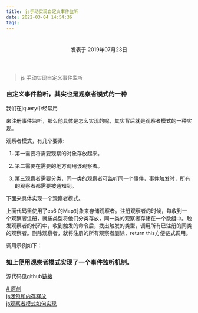 ```yaml
---
title: js手动实现自定义事件监听
date: 2022-03-04 14:54:36
tags:
---
```

<div class="post-block"><link itemprop="mainEntityOfPage" href="http://cmszlx.win/2019/07/23/js手动实现自定义事件监听/"><span hidden="" itemprop="author" itemscope="" itemtype="http://schema.org/Person"><meta itemprop="name" content="linXiao"><meta itemprop="description" content=""><meta itemprop="image" content="/images/avatar.gif"></span><span hidden="" itemprop="publisher" itemscope="" itemtype="http://schema.org/Organization"><meta itemprop="name" content="Hurry"></span><header class="post-header"><h1 class="post-title" itemprop="name headline"></h1><div class="post-meta"><span class="post-time"><span class="post-meta-item-icon"><i class="fa fa-calendar-o"></i></span><span class="post-meta-item-text">发表于</span><time title="创建于" itemprop="dateCreated datePublished" datetime="2019-07-23T11:42:20+08:00"> 2019年07月23日 </time></span></div></header><div class="post-body" itemprop="articleBody"><blockquote><p>js 手动实现自定义事件监听</p></blockquote><h3 id="自定义事件监听，其实也是观察者模式的一种"><a href="#自定义事件监听，其实也是观察者模式的一种" class="headerlink" title="自定义事件监听，其实也是观察者模式的一种"></a>自定义事件监听，其实也是观察者模式的一种</h3><p>我们在jquery中经常用</p><precode language="javascript" precodenum="0"></precode><p>来注册事件监听，那么他具体是怎么实现的呢，其实背后就是观察者模式的一种实现。</p><p>观察者模式，有几个要素:</p><ol><li><p>第一需要将需要观察的对象存放起来。</p></li><li><p>第二需要在需要的地方调用该观察者。</p></li><li><p>第三观察者需要分类，同一类的观察者可监听同一个事件，事件触发时，所有的观察者都需要被通知到。</p></li></ol><p>下面来具体实现一个观察者模式。</p><precode language="javascript" precodenum="1"></precode><p>上面代码里使用了es6 的Map对象来存储观察者。注册观察者的时候，每收到一个观察者注册，就按类型将他们分类存放，同一类的观察者存储在一个数组中。触发观察者的代码中，收到触发的命令后，找出触发的类型，调用所有已注册的同类的观察者。删除观察者，就将注册的所有观察者删除，return this方便链式调用。</p><p>调用示例如下：</p><precode language="javascript" precodenum="2"></precode><h3 id="如上便用观察者模式实现了一个事件监听机制。"><a href="#如上便用观察者模式实现了一个事件监听机制。" class="headerlink" title="如上便用观察者模式实现了一个事件监听机制。"></a>如上便用观察者模式实现了一个事件监听机制。</h3><p>源代码见github<a href="https://github.com/zlx362211854/listener" target="_blank" rel="noopener">链接</a></p></div><footer class="post-footer"><div class="post-tags"><a href="/tags/原创/" rel="tag"># 原创</a></div><div class="post-nav"><div class="post-nav-next post-nav-item"><a href="/2019/03/25/js闭包和内存释放/" rel="next" title="js闭包和内存释放"><i class="fa fa-chevron-left"></i> js闭包和内存释放 </a></div><span class="post-nav-divider"></span><div class="post-nav-prev post-nav-item"><a href="/2019/07/30/js观察者模式如何实现/" rel="prev" title="js观察者模式如何实现"> js观察者模式如何实现 <i class="fa fa-chevron-right"></i></a></div></div></footer></div>
